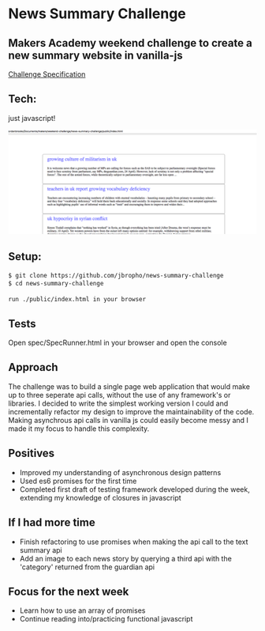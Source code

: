 # News Summary Challenge
## Makers Academy weekend challenge to create a new summary website in vanilla-js

[Challenge Specification](https://github.com/makersacademy/news-summary-challenge)
## Tech:
just javascript! 

![projet page preview](./images/preview.png)

## Setup:
   ```
   $ git clone https://github.com/jbropho/news-summary-challenge
   $ cd news-summary-challenge

   run ./public/index.html in your browser
   ```
## Tests 
  Open spec/SpecRunner.html in your browser and open the console

## Approach
The challenge was to build a single page web application that would make up to three seperate api calls,
without the use of any framework's or libraries. I decided to write the simplest working version I could and incrementally refactor
my design to improve the maintainability of the code. Making asynchrous api calls in vanilla js could easily become messy and I made it my focus
to handle this complexity.

## Positives
* Improved my understanding of asynchronous design patterns
* Used es6 promises for the first time
* Completed first draft of testing framework developed during the week, extending my knowledge of closures in javascript

## If I had more time
* Finish refactoring to use promises when making the api call to the text summary api
* Add an image to each news story by querying a third api with the 'category' returned from the guardian api

## Focus for the next week
* Learn how to use an array of promises 
* Continue reading into/practicing functional javascript

